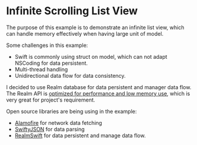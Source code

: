 # Infinite Scrolling List View

The purpose of this example is to demonstrate an infinite list view, which can handle memory effectively when having large unit of model. 

Some challenges in this example:
  - Swift is commonly using struct on model, which can not adapt NSCoding for data persistent.
  - Multi-thread handling
  - Unidirectional data flow for data consistency.

I decided to use Realm database for data persistent and manager data flow. The Realm API is [optimized for performance and low memory use](https://realm.io/news/realm-api-optimized-for-performance-and-low-memory-use/), which is very great for project's requirement.

Open source libraries are being using in the example:
  - [Alamofire](https://github.com/Alamofire/Alamofire) for network data fetching
  - [SwiftyJSON](https://github.com/SwiftyJSON/SwiftyJSON) for data parsing
  - [RealmSwift](https://github.com/realm/realm-cocoa) for data persistent and manage data flow.
